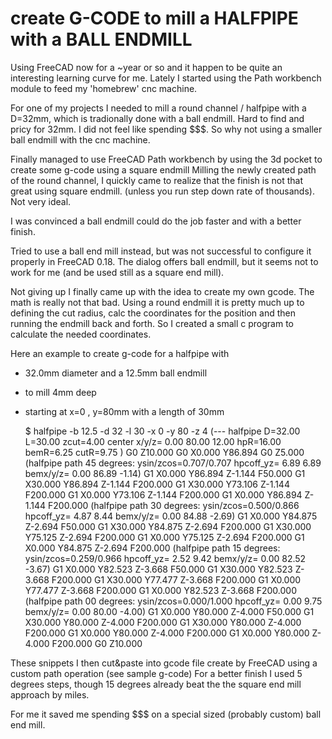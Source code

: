 

create G-CODE to mill a  HALFPIPE with a BALL ENDMILL
=====================================================

Using FreeCAD now for a ~year or so and it happen to be quite an interesting learning curve for me.
Lately I started using the Path workbench module to feed my 'homebrew' cnc machine. 

For one of my projects I needed to mill a round channel / halfpipe with a D=32mm, which is tradionally done with a ball endmill.
Hard to find and pricy for 32mm. I did not feel like spending $$$. So why not using a smaller ball endmill with the cnc machine.
 
Finally managed to use FreeCAD Path workbench by using the 3d pocket to create some g-code using a square endmill
Milling the newly created path of the round channel, I quickly came to realize that the finish is not that great using square endmill. 
(unless you run step down rate of thousands). Not very ideal.

I was convinced a ball endmill could do the job faster and with a better finish.

Tried to use a ball end mill instead, but was not successful to configure it properly in FreeCAD 0.18. 
The dialog offers ball endmill, but it seems not to work for me (and be used still as a square end mill). 

Not giving up I finally came up with the idea to create my own gcode. The math is really not that bad. 
Using a round endmill it is pretty much up to defining the cut radius, calc the coordinates for the position and then running the endmill back and forth. 
So I created a small c program to calculate the needed coordinates.

Here an example to create g-code for a halfpipe with 
- 32.0mm diameter and a 12.5mm ball endmill 
- to mill 4mm deep 
- starting at x=0 , y=80mm with a length of 30mm


    $ halfpipe -b 12.5 -d 32 -l 30 -x 0 -y 80 -z 4
    (--- halfpipe D=32.00 L=30.00 zcut=4.00 center x/y/z= 0.00 80.00 12.00 hpR=16.00 bemR=6.25 cutR=9.75 )
    G0 Z10.000
    G0 X0.000 Y86.894
    G0 Z5.000
    (halfpipe path 45 degrees: ysin/zcos=0.707/0.707 hpcoff_yz= 6.89 6.89 bemx/y/z= 0.00 86.89 -1.14)
    G1 X0.000 Y86.894 Z-1.144 F50.000
    G1 X30.000 Y86.894 Z-1.144 F200.000
    G1 X30.000 Y73.106 Z-1.144 F200.000
    G1 X0.000 Y73.106 Z-1.144 F200.000
    G1 X0.000 Y86.894 Z-1.144 F200.000
    (halfpipe path 30 degrees: ysin/zcos=0.500/0.866 hpcoff_yz= 4.87 8.44 bemx/y/z= 0.00 84.88 -2.69)
    G1 X0.000 Y84.875 Z-2.694 F50.000
    G1 X30.000 Y84.875 Z-2.694 F200.000
    G1 X30.000 Y75.125 Z-2.694 F200.000
    G1 X0.000 Y75.125 Z-2.694 F200.000
    G1 X0.000 Y84.875 Z-2.694 F200.000
    (halfpipe path 15 degrees: ysin/zcos=0.259/0.966 hpcoff_yz= 2.52 9.42 bemx/y/z= 0.00 82.52 -3.67)
    G1 X0.000 Y82.523 Z-3.668 F50.000
    G1 X30.000 Y82.523 Z-3.668 F200.000
    G1 X30.000 Y77.477 Z-3.668 F200.000
    G1 X0.000 Y77.477 Z-3.668 F200.000
    G1 X0.000 Y82.523 Z-3.668 F200.000
    (halfpipe path 00 degrees: ysin/zcos=0.000/1.000 hpcoff_yz= 0.00 9.75 bemx/y/z= 0.00 80.00 -4.00)
    G1 X0.000 Y80.000 Z-4.000 F50.000
    G1 X30.000 Y80.000 Z-4.000 F200.000
    G1 X30.000 Y80.000 Z-4.000 F200.000
    G1 X0.000 Y80.000 Z-4.000 F200.000
    G1 X0.000 Y80.000 Z-4.000 F200.000
    G0 Z10.000 

These snippets I then cut&paste into gcode file create by FreeCAD using a custom path operation (see sample g-code)
For a better finish I used 5 degrees steps, though 15 degrees already beat the the square end mill approach by miles.

For me it saved me spending $$$ on a special sized (probably custom) ball end mill.
